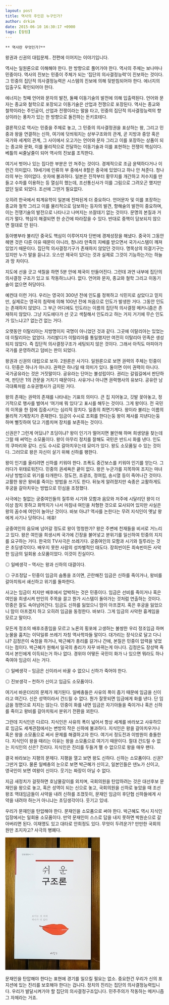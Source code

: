 ```yaml
---
layout: post
title: 역사의 주인은 누구인가?
author: drkim
date: 2015-06-10 16:30:17 +0900
tags: [컬럼]
---
```

  


    ** 역사란 무엇인가?** 

  


왕권과 신권의 대립문제.. 전편에 이어지는 이야기입니다. 

  


역사는 일원론으로 이해해야 한다. 한 방향으로 풀어가야 한다. 역사의 주체는 보나마나 민중이다. 역사의 진보는 민중이 주체가 되는 ‘집단의 의사결정능력’이 진보하는 것이다. 그 민중의 집단적 의사결정능력은 시스템의 진보에 의해 뒷받침되어야 한다. 에너지의 입출구도 확인되어야 한다. 

  


에너지는 첫째 언어와 문자의 발전, 둘째 이동기술의 발전에 의해 입출력된다. 언어와 문자는 종교와 철학으로 포장되고 이동기술은 산업과 전쟁으로 포장된다. 역사는 종교와 철학이라는 주인공이, 산업과 전쟁이라는 말을 타고, 민중의 집단적 의사결정능력의 향상이라는 풍차가 있는 한 방향으로 돌진하는 돈키호테다. 

  


결론적으로 역사는 민중을 주체로 놓고, 그 민중의 의사결정권을 표상하는 왕, 그리고 민중과 왕을 연결하는 신하, 여기에 덧씌워지는 상부구조와의 관계, 곧 지방과 중앙 혹은 국가와 세계의 관계, 그 사이에서 오고가는 언어와 문자 그리고 이를 포장하는 상품이 되는 종교와 문화, 이를 물리적으로 전달하는 이동기술과 이를 표현하는 전쟁이 핵심이다. 베틀의 씨줄날줄이 되어 역사의 진보를 조직한다.

  


여기서 벗어나 있는 집다한 부분은 안 쳐주는 것이다. 경제적으로 조금 윤택하다거나 이런건 의미없다. 19세기에 인류의 부 중에서 8할은 중국에 있었다고 하나 안 쳐준다. 청나라의 부는 의미없다. 숫자에 불과하다. 일본은 진작부터 황무지를 개간하고 저수지를 만들고 수차를 이용하는 등 열심히 했는데, 조선통신사가 이를 그림으로 그려오곤 했지만 없던 일로 되었다. 조선에 그딴거 필요없다. 

  


오히려 한국에서 퇴계유학이 일본에 전파된게 더 중요하다. 언어문자 및 이를 포장하는 종교와 철학 그리고 이를 물리적으로 담보하는 등자의 발견, 항해술의 발전이 중요하며, 이는 전쟁기술의 발전으로 나타나고 나머지는 쓰잘데기 없는 것이다. 문명의 본질과 거리가 멀다. 핵심이 해결되면 한 순간에 따라잡을 수 있다. 반대로 중핵이 담보되지 않으면 절대로 안 된다. 

  


동아병부라 불리던 중국도 핵심이 이루어지자 단번에 경제성장을 해냈다. 중국이 그동안 헤맨 것은 다른 이유 때문이 아니라, 청나라 만족의 지배를 받으면서 국가시스템이 깨져 있었기 때문이다. 집단적 의사결정기구가 존재하지 않았던 것이다. 명목상의 의결기구는 있지만 누가 말을 듣냐고. 오스만 제국이 있다는 것과 실제로 그것이 기능하는가는 하늘과 땅 차이다. 

  


지도에 선을 긋고 색칠을 하면 5분 안에 제국이 만들어진다. 그런데 과연 내부에 집단의 의사결정 구조가 있고 또 작동하느냐다. 없다. 언어와 문자, 종교와 철학 그리고 이동기술이 없으면 허당이다. 

  


예컨대 이런 거다. 우리는 영국이 300년 전에 인도를 정복하고 식민지로 삼았다고 믿지만, 실제로는 영국의 침략에 의해 100년 전에 처음으로 인도가 발생한 거다. 그동안 인도는 존재하지 않았다. 그 부근 어디에도 인도라는 이름의 집단적 의사결정 메커니즘은 존재하지 않았다. 그냥 지도에다가 선 긋고 색칠해서 인도라고 하는 거지 거기에 무슨 인도가 있느냐고? 없는건 없는 거다. 

  


오랫동안 이탈리아는 지방명이지 국명이 아니었던 것과 같다. 그곳에 이탈리아는 있었는데 이탈리아는 없었다. 가리발디가 이탈리아를 통일했지만 여전히 이탈리아 민족은 생성되지 않았다. 즉 집단적 의사결정구조가 세팅되지 않은 것이다. 그래서 아직도 마피아가 국가를 운영하려고 덤비는 판이 되었다. 

  


왕권과 신권의 대립으로 보자. 2원론은 사기다. 일원론으로 보면 권력의 주체는 민중이다. 민중은 하나가 아니다. 권력은 하나일 때 의미가 있다. 둘이면 이미 권력이 아니다. 국가공유라는 것은 거짓말이다. 공유라는 단어는 불성립이다. 권리는 갈림길에서 판단하며, 판단은 1의 관문을 거치기 때문이다. 사유거나 아니면 권력행사의 유보다. 공유란 남극대륙처럼 소유권행사가 금지된 거다. 

  


왕의 존재는 권력의 존재를 나타내는 기표의 의미다. 큰 집 지어놓고, 깃발 꽂아놓고, 정기적으로 행사를 벌여서 ‘여기에 뭐 있다’고 표시를 해두는 것이다. 그게 왕이다. 전 국민의 이목을 한 점에 집중시키는 심리적 장치다. 일종의 최면기계다. 왕이라 불리는 이름의 물리적 기계장치가 존재한다. 임금이 수시로 조회를 한다는둥 왕이 제사를 지낸다는둥 하며 뻘짓하여 닦고 기름치며 장치를 보존하는 것이다. 

  


신권은? 그런게 어딨냐? 초딩이냐? 왕이 인기가 떨어지면 불안해 하며 희생양을 찾는데 그럴 때 써먹는 소모품이다. 왕이 아무리 정치를 잘해도 국민은 반드시 화를 낸다. 인도의 쿠마리와 같다. 신도 수시로 갈아치우는데 묘미가 있다. 왕도 소모품일 수 있는 것이다. 그러므로 왕은 자신이 살기 위해 신하를 팽한다. 

  


왕이 인기를 올리려면 신하를 키워야 한다. 조폭도 중간보스를 키워야 인기를 얻는다. 그러다가 위태로워진다. 민중의 권세욕은 끝이 없다. 왕은 누군가를 지목하여 조지는 마녀사냥 방법으로 위기를 타개한다. 정도전, 조광조, 정여립, 송시열 등이 죽어나간 것이다. 교활한 왕은 왕비를 죽이는 방법을 쓰기도 한다. 뒤늦게 알려졌지만 숙종은 교활하게도 후궁을 갈아치우는 방법으로 민심을 조정했다. 

  


사극에는 철없는 궁중여인들의 질투와 시기와 모함과 음모와 저주에 시달리던 왕이 더 이상 참지 못하고 화딱지가 나서 마침내 여인을 처형한 것으로 묘사되어 있지만 사실은 왕의 꼼수에 여인이 놀아난 것이다. 바보 아냐? 역사를 논한다는 무려 지식인이 옛날 왕에게 사기나 당하다니. 에휴! 

  


궁중여인의 음모에 넘어갈 정도로 왕이 멍청한가? 왕은 주변에 천재들을 비서로 거느리고 있다. 왕은 여인을 희생시켜 국가에 긴장을 불어넣고 분위기를 일신하여 민중의 지지를 요구하는 거다. 한국의 TV사극은 쓰레기다. 궁중여인의 모함과 시기와 질투라는 것은 초딩생각이다. 배우지 못한 사람의 성차별적인 태도다. 장희빈이든 최숙빈이든 사악한 임금의 일회용 소모품이었다. 이것이 진실이다. 

  


◎ 일베생각 – 역사는 왕과 신하의 대결이다.   
      
◎ 구조정답 – 민중이 임금의 숨통을 조이면, 곤란해진 임금은 신하를 죽이거나, 왕비를 갈아치워서 쇄신하고 위기를 돌파한다. 

  


사고는 임금이 치지만 배후에서 압박하는 것은 민중이다. 임금은 선비를 죽이거나 혹은 여인을 희생시켜 만인의 주목을 끌고 뭔가 시스템이 돌아가는 것처럼 연출하는 것이다. 민중은 잘도 속아넘어간다. 임금도 신하를 잃었으니 맘이 아프겠지. 혹은 후궁을 잃었으니 맘이 아프겠지 하고 오히려 임금을 동정한다. 바보다. 그게 임금의 사악한 흉계임을 모르고 말이다. 

  


모든게 정조의 배후조종임을 모르고 노론의 횡포에 고생하는 불쌍한 우리 정조임금 하며 눈물을 훔치는 이덕일류 쓰레기 자칭 역사학자들 말이다. 대가리는 장식으로 달고 다니냐? 김정은이 숙청을 하거나, 박근혜가 총리를 갈거나 간에, 본질은 민중이 압력을 넣었다는 점이다. 박근혜가 원해서 일국의 총리가 자꾸 바뀌는게 아니다. 김정은도 장성택 죽여서 본인에게 이득되는거 하나 없다. 경위야 어떻든 국민이 화가 나 있으면 뭐라도 하나 죽여야 임금이 사는 거다. 

  


◎ 일베생각 – 임금은 신이라서 바꿀 수 없으니 신하가 죽어야 한다.   
      
◎ 진보생각 – 천하가 신이고 임금도 소모품이다. 

  


여기서 바운더리의 문제가 제기된다. 일베충들은 사유의 폭이 좁기 때문에 임금을 신이라고 여긴다. 신은 성역이라서 건드릴 수 없다. 뭔가 잘못되면 임금에게 화를 낸다. 단 임금을 정면으로 치지는 않는다. 민중이 화를 내면 임금은 자기아들을 죽이거나 혹은 신하를 죽이고 왕비를 갈아치워서 분위기 전환을 꾀한다. 

  


그런데 지식인은 다르다. 지식인은 사유의 폭이 넓어서 항상 세계를 바라보고 사유하므로 임금도 세계관점에서는 변방의 작은 신하에 불과하다. 지식인은 왕을 갈아치우거나 혹은 왕을 소모품으로 써서 문제를 해결하고자 한다. 여기서 정도전과 이방원이 충돌한다. 지식인이 왕을 때리는 이유는 왕을 소모품으로 여기기 때문이다. 절대 건드릴 수 없는 지식인의 신은? 진리다. 지식인은 진리를 두들겨 팰 수 없으므로 왕을 매우 팬다. 

  


결국 바라보는 지평의 문제다. 지평을 열고 보면 왕도 신하다. 신하는 소모품이다. 신권? 그딴거 없다. 물론 일베충의 눈으로 보면 박근혜가 신이고, 일본인들은 덴노가 신이고, 영국인이 보면 여왕이 신이다. 웃기는 짜장이 아닐 수 없다. 

  


지금 새정치가 걸핏하면 호남물갈이를 외치며, 국회의원을 탄압하려는 것은 대선후보 문재인을 왕으로 놓고, 혹은 성역이 되는 신으로 놓고, 국회의원을 신하로 놓았을 때 조선왕조 역대임금들이 사약을 내려 신하를 조졌듯이, 문재인 임금이 후단협 신하들에게 사약을 내려야 하는거 아니냐는 초딩생각이다. 웃기고 있네. 

  


우리가 문재인을 탄압해야 한다. 문재인을 소모품으로 써야 한다. 박근혜도 역시 지식인 입장에서는 일회용 소모품이다. 만약 문재인이 스스로 답을 내지 못하면 박원순으로 갈아버리면 된다. 이재명도 있고 대타로 안희정도 있다. 무엇이 두려운가? 만만한 국회의원만 조지자고? 사극의 병폐다. 

  


  



![](/files/attach/images/199/445/598/DSC01488.JPG)   


  


  


문재인을 탄압해야 한다는 표현에 경기를 일으킬 필요는 없소. 중요한건 우리가 신의 포지션에 있는 진리를 보호해야 한다는 겁니다. 정치의 진리는 집단의 의사결정능력입니다. 우리가 발달시켜가야 할 집단의 의사결정구조입니다. 민주주의가 작동하는 메커니즘 그 자체라는 거죠.